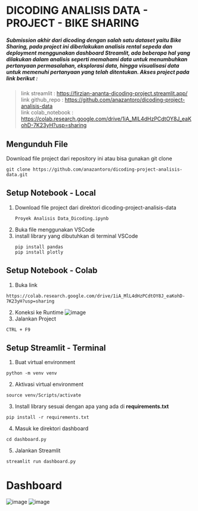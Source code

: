 # DICODING ANALISIS DATA - PROJECT - BIKE SHARING 
##### Submission akhir dari dicoding dengan salah satu dataset yaitu **Bike Sharing**, pada project ini diberlakukan analisis rental sepeda dan deployment menggunakan dashboard Streamlit, ada beberapa hal yang dilakukan dalam analisis seperti memahami data untuk menumbuhkan pertanyaan permasalahan, eksplorasi data, hingga visualisasi data untuk memenuhi pertanyaan yang telah ditentukan. Akses project pada link berikut : 

> link streamlit : https://firzian-ananta-dicoding-project.streamlit.app/ <br>
link github_repo : https://github.com/anazantoro/dicoding-project-analisis-data <br>
link colab_notebook : https://colab.research.google.com/drive/1iA_MlL4dHzPCdtOY8J_eaKohD-7K23yH?usp=sharing

## Mengunduh File
  Download file project dari repository ini atau bisa gunakan git clone
  ```
  git clone https://github.com/anazantoro/dicoding-project-analisis-data.git
  ```

## Setup Notebook - Local
1. Download file project dari direktori dicoding-project-analisis-data
   ```
   Proyek Analisis Data_Dicoding.ipynb
   ```
2. Buka file menggunakan VSCode
3. install library yang dibutuhkan di terminal VSCode
   ```
   pip install pandas
   pip install plotly
   ```
## Setup Notebook - Colab
1. Buka link
  ```
  https://colab.research.google.com/drive/1iA_MlL4dHzPCdtOY8J_eaKohD-7K23yH?usp=sharing
  ```
2. Koneksi ke Runtime
   ![image](https://github.com/user-attachments/assets/3226138b-d080-4c03-9422-087fd86eed5a)
3. Jalankan Project
  ```
  CTRL + F9
  ```
## Setup Streamlit - Terminal
1. Buat virtual environment
  ```
  python -m venv venv
  ```
2. Aktivasi virtual environment
  ```
  source venv/Scripts/activate
  ```
3. Install library sesuai dengan apa yang ada di **requirements.txt**
  ```
  pip install -r requirements.txt
  ```
4. Masuk ke direktori dashboard
  ```
  cd dashboard.py
  ```
5. Jalankan Streamlit
  ```
  streamlit run dashboard.py
  ```

# Dashboard
![image](https://github.com/user-attachments/assets/9fa870c5-6cfa-45ea-bbfe-6ad971e1c98e)
![image](https://github.com/user-attachments/assets/4319561d-e60b-4260-99e8-06b51682f988)
